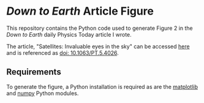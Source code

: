 # _Down to Earth_ Article Figure

This repository contains the Python code used to generate Figure 2 in the _Down to Earth_ daily Physics Today article I wrote.

The article, "Satellites: Invaluable eyes in the sky" can be accessed [here](http://scitation.aip.org/content/aip/magazine/physicstoday/news/10.1063/PT.5.4026) and is referenced as [doi: 10.1063/PT.5.4026](http://dx.doi.org/10.1063/PT.5.4026).

## Requirements

To generate the figure, a Python installation is required as are the [matplotlib](http://matplotlib.org/) and [numpy](http://www.numpy.org/) Python modules.
